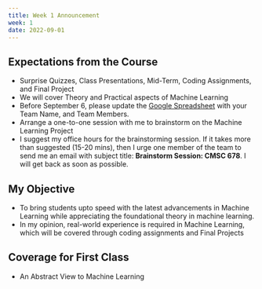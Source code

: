 ```yaml
---
title: Week 1 Announcement
week: 1
date: 2022-09-01
---
```


## Expectations from the Course
* Surprise Quizzes, Class Presentations, Mid-Term, Coding Assignments, and Final Project
* We will cover Theory and Practical aspects of Machine Learning
* Before September 6, please update the [Google Spreadsheet](https://docs.google.com/spreadsheets/d/17Wv_hqMpghsEjdN6DaV2cs5DhWvQc7g0pIOTmz7Hcvk/edit?usp=sharing) with your Team Name, and Team Members.
* Arrange a one-to-one session with me to brainstorm on the Machine Learning Project
* I suggest my office hours for the brainstorming session. If it takes more than suggested (15-20 mins), then I urge one member of the team to send me an email with subject title: __Brainstorm Session: CMSC 678__. I will get back as soon as possible.

## My Objective
* To bring students upto speed with the latest advancements in Machine Learning while appreciating the foundational theory in machine learning. 
* In my opinion, real-world experience is required in Machine Learning, which will be covered through coding assignments and Final Projects

## Coverage for First Class
* An Abstract View to Machine Learning
<!--* The Learning Problem in Machine Learning-->